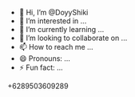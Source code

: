 - 👋 Hi, I’m @DoyyShiki
- 👀 I’m interested in ...
- 🌱 I’m currently learning ...
- 💞️ I’m looking to collaborate on ...
- 📫 How to reach me ...
- 😄 Pronouns: ...
- ⚡ Fun fact: ...

<!---
DoyyShiki/DoyyShiki is a ✨ special ✨ repository because its `README.md` (this file) appears on your GitHub profile.
You can click the Preview link to take a look at your changes.
--->+6289503609289
